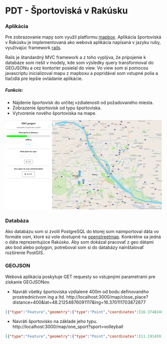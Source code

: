 # PDT - Športoviská v Rakúsku

### Aplikácia

Pre zobrazovanie mapy som využil platformu [mapbox](https://www.mapbox.com/).
Aplikácia športoviská v Rakúsku je implementovaná ako webová aplikácia napísaná v jazyku ruby, využívajúc framework [rails](http://rubyonrails.org/).

Rails je štandardný MVC framework a z toho vyplýva, že pripojenie k databáze som riešil v modely, kde som výsledky query transformoval do GEOJSONu a cez kontorler posielal do view. Vo view som si pomocou javascriptu inicializoval mapu z mapboxu a popridával som vstupné polia a tlačidlá pre lepšie ovládanie aplikácie. 

##### Funkcie:
+ Nájdenie športovísk do určitej vzdialenosti od požadovaného miesta.
+ Zobrazenie športovísk od typu športoviska.
+ Vytvorenie nového športoviska na mape.

![alt text](vendor/assets/images/map_screen.png "Logo Title Text 1")

### Databáza
Ako databázu som si zvolil PostgreSQL do ktorej som naimportoval dáta vo formáte osm, ktoré sú vole dostupné na [openstreetmap](https://www.openstreetmap.org). Konkrétne sa jedná o dáta reprezentujúce Rakúsko. Aby som dokázal pracovať z geo dátami ako bod alebo polygon, potreboval som si do databázy nainštalovať rozšírenie PostGIS. 

### GEOJSON

Webová aplikácia poskytuje GET requesty so vstupnými parametrami pre získanie GEOJSONov.

* Navráti všetky športoviska vzdialené 400m od bodu definovaného prostredníctvom lng a ltd. 
http://localhost:3000/map/close_place?distance=400&lat=48.21254876091117&lng=16.370111703872677

```json
[{"type":"Feature","geometry":{"type":"Point","coordinates":[16.3748240044065,48.2117787011538]},"properties":{"title":"gymnastics","marker-color":"#3ca0d3","marker-size":"large","marker-symbol":"rocket"}},{"type":"Feature","geometry":{"type":"Point","coordinates":[16.3734522769676,48.212419817686]},"properties":{"title":"table_soccer","marker-color":"#3ca0d3","marker-size":"large","marker-symbol":"rocket"}},{"type":"Feature","geometry":{"type":"Point","coordinates":[16.3737447684241,48.2126268169959]},"properties":{"title":"billiards","marker-color":"#3ca0d3","marker-size":"large","marker-symbol":"rocket"}},{"type":"Feature","geometry":{"type":"Point","coordinates":[16.3709128294909,48.2150228120157]},"properties":{"title":"table_soccer","marker-color":"#3ca0d3","marker-size":"large","marker-symbol":"rocket"}}]
```

* Navráti športovisko na základe jeho typu.
http://localhost:3000/map/one_sport?sport=volleyball

```json
[{"type":"Feature","geometry":{"type":"Point","coordinates":[11.1914591157587,47.3229202781607]},"properties":{"title":null,"marker-color":"#29ef17","marker-size":"large","marker-symbol":"soccer"}},{"type":"Feature","geometry":{"type":"Point","coordinates":[13.1613880872021,47.3216192072362]},"properties":{"title":null,"marker-color":"#29ef17","marker-size":"large","marker-symbol":"soccer"}},{"type":"Feature","geometry":{"type":"Point","coordinates":[13.2046883212012,47.3249419104873]},"properties":{"title":"Volleyballplatz","marker-color":"#29ef17","marker-size":"large","marker-symbol":"soccer"}},{"type":"Feature","geometry":{"type":"Point","coordinates":[15.6590341689322,46.9329929712809]},"properties":{"title":"Volksschulturnsaal","marker-color":"#29ef17","marker-size":"large","marker-symbol":"soccer"}},{"type":"Feature","geometry":{"type":"Point","coordinates":[13.1944877714869,48.2710367731507]},"properties":{"title":null,"marker-color":"#29ef17","marker-size":"large","marker-symbol":"soccer"}},{"type":"Feature","geometry":{"type":"Point","coordinates":[14.2508669299075,48.1844202720541]},"properties":{"title":null,"marker-color":"#29ef17","marker-size":"large","marker-symbol":"soccer"}},{"type":"Feature","geometry":{"type":"Point","coordinates":[14.4726454327021,48.2206494008235]},"properties":{"title":null,"marker-color":"#29ef17","marker-size":"large","marker-symbol":"soccer"}},{"type":"Feature","geometry":{"type":"Point","coordinates":[15.0280347859899,48.7738301890787]},"properties":{"title":"Beachvolleyballplatz","marker-color":"#29ef17","marker-size":"large","marker-symbol":"soccer"}},{"type":"Feature","geometry":{"type":"Point","coordinates":[15.4519128478077,48.5904253051628]},"properties":{"title":"Beachvolleyball","marker-color":"#29ef17","marker-size":"large","marker-symbol":"soccer"}},{"type":"Feature","geometry":{"type":"Point","coordinates":[15.2743838287728,48.8103714792042]},"properties":{"title":null,"marker-color":"#29ef17","marker-size":"large","marker-symbol":"soccer"}}]
```